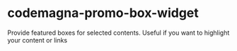 # codemagna-promo-box-widget
Provide featured boxes for selected contents. Useful if you want to highlight your content or links
